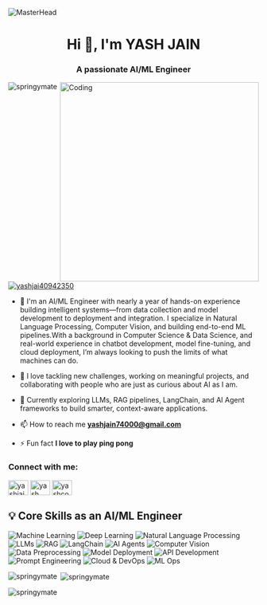 ![MasterHead](https://media4.giphy.com/headers/GitHub/w8ZJLtJbmuph.gif)
<h1 align="center">Hi 👋, I'm YASH JAIN</h1>
<h3 align="center">A passionate AI/ML Engineer</h3>
<img align="right" alt="Coding" width="400" src="https://qphs.fs.quoracdn.net/main-qimg-fa7b4bdc3b2f73e749e5c2c646d4ae13">

<p align="left"> <img src="https://komarev.com/ghpvc/?username=springymate&label=Profile%20views&color=0e75b6&style=flat" alt="springymate" /> </p>

<p align="left"> <a href="https://twitter.com/yashjai40942350" target="blank"><img src="https://img.shields.io/twitter/follow/yashjai40942350?logo=twitter&style=for-the-badge" alt="yashjai40942350" /></a> </p>

- 🔭 I'm an AI/ML Engineer with nearly a year of hands-on experience building intelligent systems—from data collection and model development to deployment and integration. I specialize in Natural Language Processing, Computer Vision, and building end-to-end ML pipelines.With a background in Computer Science & Data Science, and real-world experience in chatbot development, model fine-tuning, and cloud deployment, I’m always looking to push the limits of what machines can do.

- 🚀 I love tackling new challenges, working on meaningful projects, and collaborating with people who are just as curious about AI as I am.


- 🌱 Currently exploring LLMs, RAG pipelines, LangChain, and AI Agent frameworks to build smarter, context-aware applications.

- 📫 How to reach me **yashjain74000@gmail.com**

- ⚡ Fun fact **I love to play ping pong**

<h3 align="left">Connect with me:</h3>
<p align="left">
<a href="https://twitter.com/yashjai40942350" target="blank"><img align="center" src="https://raw.githubusercontent.com/rahuldkjain/github-profile-readme-generator/master/src/images/icons/Social/twitter.svg" alt="yashjai40942350" height="30" width="40" /></a>
<a href="https://linkedin.com/in/yash jain" target="blank"><img align="center" src="https://raw.githubusercontent.com/rahuldkjain/github-profile-readme-generator/master/src/images/icons/Social/linked-in-alt.svg" alt="yash jain" height="30" width="40" /></a>
<a href="https://www.leetcode.com/yashcooljain21" target="blank"><img align="center" src="https://raw.githubusercontent.com/rahuldkjain/github-profile-readme-generator/master/src/images/icons/Social/leet-code.svg" alt="yashcooljain21" height="30" width="40" /></a>
</p>

## 💡 Core Skills as an AI/ML Engineer

![Machine Learning](https://img.shields.io/badge/Machine%20Learning-%2300C853.svg?style=for-the-badge&logo=skillshare&logoColor=white)
![Deep Learning](https://img.shields.io/badge/Deep%20Learning-%23FF6F00.svg?style=for-the-badge&logo=deepin&logoColor=white)
![Natural Language Processing](https://img.shields.io/badge/NLP-%234285F4.svg?style=for-the-badge&logo=openai&logoColor=white)
![LLMs](https://img.shields.io/badge/LLMs-%23007ACC.svg?style=for-the-badge&logo=openai&logoColor=white)
![RAG](https://img.shields.io/badge/RAG-%23F9A825.svg?style=for-the-badge&logo=bookstack&logoColor=white)
![LangChain](https://img.shields.io/badge/LangChain-%2300B8D4.svg?style=for-the-badge&logo=chainlink&logoColor=white)
![AI Agents](https://img.shields.io/badge/AI%20Agents-%23007396.svg?style=for-the-badge&logo=slack&logoColor=white)
![Computer Vision](https://img.shields.io/badge/Computer%20Vision-%23F9A825.svg?style=for-the-badge&logo=camera&logoColor=white)
![Data Preprocessing](https://img.shields.io/badge/Data%20Preprocessing-%234285F4.svg?style=for-the-badge&logo=pandas&logoColor=white)
![Model Deployment](https://img.shields.io/badge/Model%20Deployment-%23007396.svg?style=for-the-badge&logo=docker&logoColor=white)
![API Development](https://img.shields.io/badge/API%20Development-%23009688.svg?style=for-the-badge&logo=fastapi&logoColor=white)
![Prompt Engineering](https://img.shields.io/badge/Prompt%20Engineering-%23F9A825.svg?style=for-the-badge&logo=OpenAI&logoColor=black)
![Cloud & DevOps](https://img.shields.io/badge/Cloud%20&%20DevOps-%23FF9900.svg?style=for-the-badge&logo=amazon-aws&logoColor=white)
![ML Ops](https://img.shields.io/badge/ML%20Ops-%23007396.svg?style=for-the-badge&logo=githubactions&logoColor=white)


<p><img align="left" src="https://github-readme-stats.vercel.app/api/top-langs?username=springymate&show_icons=true&locale=en&layout=compact" alt="springymate" /></p>

<p>&nbsp;<img align="center" src="https://github-readme-stats.vercel.app/api?username=springymate&show_icons=true&locale=en" alt="springymate" /></p>

<p><img align="center" src="https://github-readme-streak-stats.herokuapp.com/?user=springymate&" alt="springymate" /></p>
